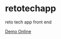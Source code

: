 # retotechapp
reto tech app front end

[Demo Online](https://ewgonzalesd.github.io/retotechapp/#/starter)
